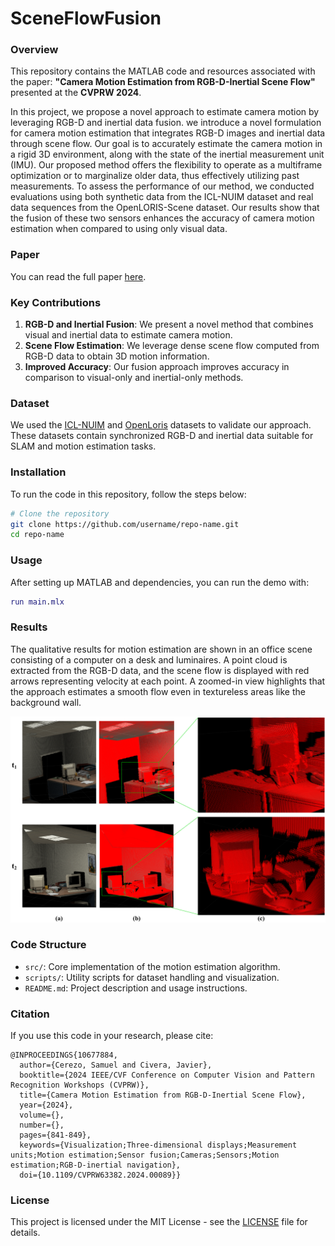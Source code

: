 
# SceneFlowFusion

### Overview

This repository contains the MATLAB code and resources associated with the paper: **"Camera Motion Estimation from RGB-D-Inertial Scene Flow"** presented at the **CVPRW 2024**.

In this project, we propose a novel approach to estimate camera motion by leveraging RGB-D and inertial data fusion. we introduce a novel formulation for camera motion estimation that integrates RGB-D images and inertial data through scene flow. Our goal is to accurately estimate the camera motion in a rigid 3D environment, along with the state of the inertial measurement unit (IMU). Our
proposed method offers the flexibility to operate as a multiframe optimization or to marginalize older data, thus effectively utilizing past measurements. To assess the performance of our method, we conducted evaluations using both synthetic data from the ICL-NUIM dataset and real data sequences from the OpenLORIS-Scene dataset. Our results show that the fusion of these two sensors enhances the accuracy of camera motion estimation when compared to using only visual data.

### Paper

You can read the full paper [here](https://openaccess.thecvf.com/content/CVPR2024W/VISOD/papers/Cerezo_Camera_Motion_Estimation_from_RGB-D-Inertial_Scene_Flow_CVPRW_2024_paper.pdf).

### Key Contributions

1. **RGB-D and Inertial Fusion**: We present a novel method that combines visual and inertial data to estimate camera motion.
2. **Scene Flow Estimation**: We leverage dense scene flow computed from RGB-D data to obtain 3D motion information.
3. **Improved Accuracy**: Our fusion approach improves accuracy in comparison to visual-only and inertial-only methods.

### Dataset

We used the [ICL-NUIM](http://www.doc.ic.ac.uk/~ahanda/VaFRIC/iclnuim.html) and [OpenLoris](https://lifelong-robotic-vision.github.io/dataset/overview) datasets to validate our approach. These datasets contain synchronized RGB-D and inertial data suitable for SLAM and motion estimation tasks.

### Installation

To run the code in this repository, follow the steps below:

```bash
# Clone the repository
git clone https://github.com/username/repo-name.git
cd repo-name
```

### Usage

After setting up MATLAB and dependencies, you can run the demo with:

```matlab
run main.mlx
```
### Results

The qualitative results for motion estimation are shown in an office scene consisting of a computer on a desk and luminaires. A point cloud is extracted from the RGB-D data, and the scene flow is displayed with red arrows representing velocity at each point. A zoomed-in view highlights that the approach estimates a smooth flow even in textureless areas like the background wall.

![sceneFlow](/images/sf.png)

### Code Structure

- `src/`: Core implementation of the motion estimation algorithm.
- `scripts/`: Utility scripts for dataset handling and visualization.
- `README.md`: Project description and usage instructions.

### Citation

If you use this code in your research, please cite:

```
@INPROCEEDINGS{10677884,
  author={Cerezo, Samuel and Civera, Javier},
  booktitle={2024 IEEE/CVF Conference on Computer Vision and Pattern Recognition Workshops (CVPRW)}, 
  title={Camera Motion Estimation from RGB-D-Inertial Scene Flow}, 
  year={2024},
  volume={},
  number={},
  pages={841-849},
  keywords={Visualization;Three-dimensional displays;Measurement units;Motion estimation;Sensor fusion;Cameras;Sensors;Motion estimation;RGB-D-inertial navigation},
  doi={10.1109/CVPRW63382.2024.00089}}
```

### License

This project is licensed under the MIT License - see the [LICENSE](LICENSE) file for details.
